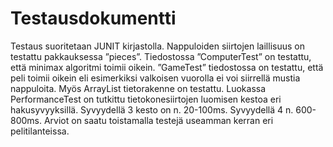 # Testausdokumentti

Testaus suoritetaan JUNIT kirjastolla. Nappuloiden siirtojen laillisuus on testattu pakkauksessa ”pieces”. Tiedostossa ”ComputerTest” on testattu, että minimax algoritmi toimii oikein. ”GameTest” tiedostossa on testattu, että peli toimii oikein eli esimerkiksi valkoisen vuorolla ei voi siirrellä mustia nappuloita. Myös ArrayList tietorakenne on testattu.
Luokassa PerformanceTest on tutkittu tietokonesiirtojen luomisen kestoa eri hakusyvyyksillä. Syvyydellä 3 kesto on n. 20-100ms. Syvyydellä 4 n. 600-800ms. Arviot on saatu toistamalla testejä useamman kerran eri pelitilanteissa. 

